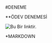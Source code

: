 #DENEME

**ÖDEV DENEMESİ

![Bu Bir linktir.](https://media.istockphoto.com/id/1126061036/tr/vekt%C3%B6r/u%C3%A7ak-simge-mavi-renk-1024-x-1024-inme-50px-scale200.jpg?s=1024x1024&w=is&k=20&c=Jo39NierFu0_e2b3FwtsWnSojMn22SJ3iEdx7pAsnTM=)

*MARKDOWN